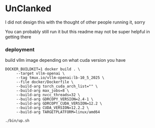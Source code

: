 # UnClanked
I did not design this with the thought of other people running it, sorry

You can probably still run it but this readme may not be super helpful in getting there

### deployment

build vllm image depending on what cuda version you have
```
DOCKER_BUILDKIT=1 docker build . \
     --target vllm-openai \
     --tag tmux.io/vllm-openai:lb-10_5_2025 \
     --file docker/Dockerfile \
     --build-arg torch_cuda_arch_list="" \
     --build-arg max_jobs=8 \
     --build-arg nvcc_threads=32 \
     --build-arg GDRCOPY_VERSION=2.4-1 \
     --build-arg GDRCOPY_CUDA_VERSION=12.2 \
     --build-arg CUDA_VERSION=12.2.2 \
     --build-arg TARGETPLATFORM=linux/amd64
```

`./bin/up.sh`